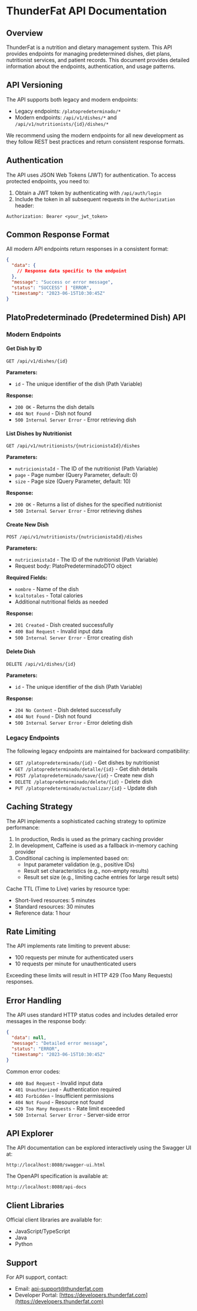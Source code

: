 # ThunderFat API Documentation

## Overview

ThunderFat is a nutrition and dietary management system. This API provides endpoints for managing predetermined dishes, diet plans, nutritionist services, and patient records. This document provides detailed information about the endpoints, authentication, and usage patterns.

## API Versioning

The API supports both legacy and modern endpoints:

- Legacy endpoints: `/platopredeterminado/*`
- Modern endpoints: `/api/v1/dishes/*` and `/api/v1/nutritionists/{id}/dishes/*`

We recommend using the modern endpoints for all new development as they follow REST best practices and return consistent response formats.

## Authentication

The API uses JSON Web Tokens (JWT) for authentication. To access protected endpoints, you need to:

1. Obtain a JWT token by authenticating with `/api/auth/login`
2. Include the token in all subsequent requests in the `Authorization` header:

```http
Authorization: Bearer <your_jwt_token>
```

## Common Response Format

All modern API endpoints return responses in a consistent format:

```json
{
  "data": {
    // Response data specific to the endpoint
  },
  "message": "Success or error message",
  "status": "SUCCESS" | "ERROR",
  "timestamp": "2023-06-15T10:30:45Z"
}
```

## PlatoPredeterminado (Predetermined Dish) API

### Modern Endpoints

#### Get Dish by ID

```http
GET /api/v1/dishes/{id}
```

**Parameters:**

- `id` - The unique identifier of the dish (Path Variable)

**Response:**

- `200 OK` - Returns the dish details
- `404 Not Found` - Dish not found
- `500 Internal Server Error` - Error retrieving dish

#### List Dishes by Nutritionist

```http
GET /api/v1/nutritionists/{nutricionistaId}/dishes
```

**Parameters:**

- `nutricionistaId` - The ID of the nutritionist (Path Variable)
- `page` - Page number (Query Parameter, default: 0)
- `size` - Page size (Query Parameter, default: 10)

**Response:**

- `200 OK` - Returns a list of dishes for the specified nutritionist
- `500 Internal Server Error` - Error retrieving dishes

#### Create New Dish

```http
POST /api/v1/nutritionists/{nutricionistaId}/dishes
```

**Parameters:**

- `nutricionistaId` - The ID of the nutritionist (Path Variable)
- Request body: PlatoPredeterminadoDTO object

**Required Fields:**

- `nombre` - Name of the dish
- `kcaltotales` - Total calories
- Additional nutritional fields as needed

**Response:**

- `201 Created` - Dish created successfully
- `400 Bad Request` - Invalid input data
- `500 Internal Server Error` - Error creating dish

#### Delete Dish

```http
DELETE /api/v1/dishes/{id}
```

**Parameters:**

- `id` - The unique identifier of the dish (Path Variable)

**Response:**

- `204 No Content` - Dish deleted successfully
- `404 Not Found` - Dish not found
- `500 Internal Server Error` - Error deleting dish

### Legacy Endpoints

The following legacy endpoints are maintained for backward compatibility:

- `GET /platopredeterminado/{id}` - Get dishes by nutritionist
- `GET /platopredeterminado/detalle/{id}` - Get dish details
- `POST /platopredeterminado/save/{id}` - Create new dish
- `DELETE /platopredeterminado/delete/{id}` - Delete dish
- `PUT /platopredeterminado/actualizar/{id}` - Update dish

## Caching Strategy

The API implements a sophisticated caching strategy to optimize performance:

1. In production, Redis is used as the primary caching provider
2. In development, Caffeine is used as a fallback in-memory caching provider
3. Conditional caching is implemented based on:
   - Input parameter validation (e.g., positive IDs)
   - Result set characteristics (e.g., non-empty results)
   - Result set size (e.g., limiting cache entries for large result sets)

Cache TTL (Time to Live) varies by resource type:

- Short-lived resources: 5 minutes
- Standard resources: 30 minutes
- Reference data: 1 hour

## Rate Limiting

The API implements rate limiting to prevent abuse:

- 100 requests per minute for authenticated users
- 10 requests per minute for unauthenticated users

Exceeding these limits will result in HTTP 429 (Too Many Requests) responses.

## Error Handling

The API uses standard HTTP status codes and includes detailed error messages in the response body:

```json
{
  "data": null,
  "message": "Detailed error message",
  "status": "ERROR",
  "timestamp": "2023-06-15T10:30:45Z"
}
```

Common error codes:

- `400 Bad Request` - Invalid input data
- `401 Unauthorized` - Authentication required
- `403 Forbidden` - Insufficient permissions
- `404 Not Found` - Resource not found
- `429 Too Many Requests` - Rate limit exceeded
- `500 Internal Server Error` - Server-side error

## API Explorer

The API documentation can be explored interactively using the Swagger UI at:

```http
http://localhost:8080/swagger-ui.html
```

The OpenAPI specification is available at:

```http
http://localhost:8080/api-docs
```

## Client Libraries

Official client libraries are available for:

- JavaScript/TypeScript
- Java
- Python

## Support

For API support, contact:

- Email: api-support@thunderfat.com
- Developer Portal: [https://developers.thunderfat.com](https://developers.thunderfat.com)
